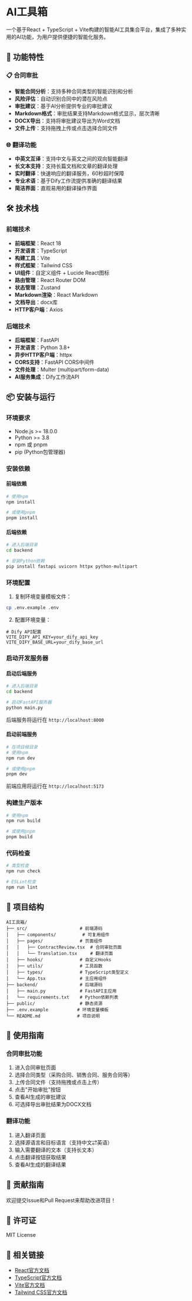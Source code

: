 # AI工具箱

一个基于React + TypeScript + Vite构建的智能AI工具集合平台，集成了多种实用的AI功能，为用户提供便捷的智能化服务。

## 🚀 功能特性

### 📋 合同审批
- **智能合同分析**：支持多种合同类型的智能识别和分析
- **风险评估**：自动识别合同中的潜在风险点
- **审批建议**：基于AI分析提供专业的审批建议
- **Markdown格式**：审批结果支持Markdown格式显示，层次清晰
- **DOCX导出**：支持将审批建议导出为Word文档
- **文件上传**：支持拖拽上传或点击选择合同文件

### 🌐 翻译功能
- **中英文互译**：支持中文与英文之间的双向智能翻译
- **长文本支持**：支持长篇文档和文章的翻译处理
- **实时翻译**：快速响应的翻译服务，60秒超时保障
- **专业术语**：基于Dify工作流提供准确的翻译结果
- **简洁界面**：直观易用的翻译操作界面

## 🛠️ 技术栈

### 前端技术
- **前端框架**：React 18
- **开发语言**：TypeScript
- **构建工具**：Vite
- **样式框架**：Tailwind CSS
- **UI组件**：自定义组件 + Lucide React图标
- **路由管理**：React Router DOM
- **状态管理**：Zustand
- **Markdown渲染**：React Markdown
- **文档导出**：docx库
- **HTTP客户端**：Axios

### 后端技术
- **后端框架**：FastAPI
- **开发语言**：Python 3.8+
- **异步HTTP客户端**：httpx
- **CORS支持**：FastAPI CORS中间件
- **文件处理**：Multer (multipart/form-data)
- **AI服务集成**：Dify工作流API

## 📦 安装与运行

### 环境要求
- Node.js >= 18.0.0
- Python >= 3.8
- npm 或 pnpm
- pip (Python包管理器)

### 安装依赖

#### 前端依赖
```bash
# 使用npm
npm install

# 或使用pnpm
pnpm install
```

#### 后端依赖
```bash
# 进入后端目录
cd backend

# 安装Python依赖
pip install fastapi uvicorn httpx python-multipart
```

### 环境配置
1. 复制环境变量模板文件：
```bash
cp .env.example .env
```

2. 配置环境变量：
```env
# Dify API配置
VITE_DIFY_API_KEY=your_dify_api_key
VITE_DIFY_BASE_URL=your_dify_base_url
```

### 启动开发服务器

#### 启动后端服务
```bash
# 进入后端目录
cd backend

# 启动FastAPI服务器
python main.py
```
后端服务将运行在 `http://localhost:8000`

#### 启动前端服务
```bash
# 在项目根目录
# 使用npm
npm run dev

# 或使用pnpm
pnpm dev
```
前端应用将运行在 `http://localhost:5173`

### 构建生产版本
```bash
# 使用npm
npm run build

# 或使用pnpm
pnpm build
```

### 代码检查
```bash
# 类型检查
npm run check

# ESLint检查
npm run lint
```

## 📁 项目结构

```
AI工具箱/
├── src/                    # 前端源码
│   ├── components/          # 可复用组件
│   ├── pages/              # 页面组件
│   │   ├── ContractReview.tsx  # 合同审批页面
│   │   └── Translation.tsx     # 翻译页面
│   ├── hooks/              # 自定义Hooks
│   ├── utils/              # 工具函数
│   ├── types/              # TypeScript类型定义
│   └── App.tsx             # 主应用组件
├── backend/                # 后端源码
│   ├── main.py             # FastAPI主应用
│   └── requirements.txt    # Python依赖列表
├── public/                 # 静态资源
├── .env.example           # 环境变量模板
└── README.md              # 项目说明
```

## 🎯 使用指南

### 合同审批功能
1. 进入合同审批页面
2. 选择合同类型（采购合同、销售合同、服务合同等）
3. 上传合同文件（支持拖拽或点击上传）
4. 点击"开始审批"按钮
5. 查看AI生成的审批建议
6. 可选择导出审批结果为DOCX文档

### 翻译功能
1. 进入翻译页面
2. 选择源语言和目标语言（支持中文⇄英语）
3. 输入需要翻译的文本（支持长文本）
4. 点击翻译按钮获取结果
5. 查看AI生成的翻译结果

## 🤝 贡献指南

欢迎提交Issue和Pull Request来帮助改进项目！

## 📄 许可证

MIT License

## 🔗 相关链接

- [React官方文档](https://react.dev/)
- [TypeScript官方文档](https://www.typescriptlang.org/)
- [Vite官方文档](https://vitejs.dev/)
- [Tailwind CSS官方文档](https://tailwindcss.com/)
